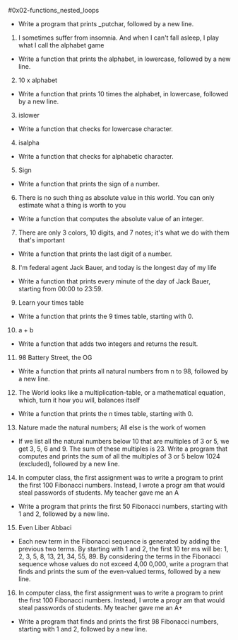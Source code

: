 #0x02-functions_nested_loops

*  Write a program that prints _putchar, followed by a new line.
1. I sometimes suffer from insomnia. And when I can't fall asleep, I play what I call the alphabet game
*  Write a function that prints the alphabet, in lowercase, followed by a new line.
2. 10 x alphabet
*  Write a function that prints 10 times the alphabet, in lowercase, followed by a new line.
3. islower
*  Write a function that checks for lowercase character.
4. isalpha
*  Write a function that checks for alphabetic character.
5. Sign
*  Write a function that prints the sign of a number.
6. There is no such thing as absolute value in this world. You can only estimate what a thing is worth to you
*  Write a function that computes the absolute value of an integer.
7. There are only 3 colors, 10 digits, and 7 notes; it's what we do with them that's important
*  Write a function that prints the last digit of a number.
8. I'm federal agent Jack Bauer, and today is the longest day of my life
*  Write a function that prints every minute of the day of Jack Bauer, starting from 00:00 to 23:59.
9. Learn your times table
*  Write a function that prints the 9 times table, starting with 0.
10. a + b
*   Write a function that adds two integers and returns the result.
11. 98 Battery Street, the OG
*   Write a function that prints all natural numbers from n to 98, followed by a new line.
12. The World looks like a multiplication-table, or a mathematical equation, which, turn it how you will, balances itself
*   Write a function that prints the n times table, starting with 0.
13. Nature made the natural numbers; All else is the work of women
*   If we list all the natural numbers below 10 that are multiples of 3 or 5, we get 3, 5, 6 and 9. The sum of these multiples is 23.    Write a program that computes and prints the sum of all the multiples of 3 or 5 below 1024 (excluded), followed by a new line.
14. In computer class, the first assignment was to write a program to print the first 100 Fibonacci numbers. Instead, I wrote a progr    am that would steal passwords of students. My teacher gave me an A
*   Write a program that prints the first 50 Fibonacci numbers, starting with 1 and 2, followed by a new line.
15. Even Liber Abbaci
*   Each new term in the Fibonacci sequence is generated by adding the previous two terms. By starting with 1 and 2, the first 10 ter    ms will be: 1, 2, 3, 5, 8, 13, 21, 34, 55, 89. By considering the terms in the Fibonacci sequence whose values do not exceed 4,00    0,000, write a program that finds and prints the sum of the even-valued terms, followed by a new line.
16. In computer class, the first assignment was to write a program to print the first 100 Fibonacci numbers. Instead, I wrote a progr    am that would steal passwords of students. My teacher gave me an A+
*   Write a program that finds and prints the first 98 Fibonacci numbers, starting with 1 and 2, followed by a new line.